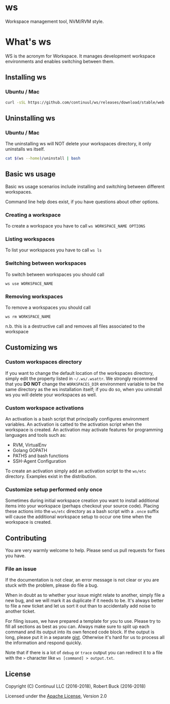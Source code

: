 # ws

Workspace management tool, NVM/RVM style.

# What's ws

WS is the acronym for Workspace. It manages development workspace environments
and enables switching between them.

## Installing ws

### Ubuntu / Mac

```bash
curl -sSL https://github.com/continuul/ws/releases/download/stable/web.install.bash | bash
```

## Uninstalling ws

### Ubuntu / Mac

The uninstalling ws will NOT delete your workspaces directory, it only uninstalls
ws itself.

```bash
cat $(ws --home)/uninstall | bash
```

## Basic ws usage

Basic ws usage scenarios include installing and switching between different workspaces.

Command line help does exist, if you have questions about other options.

### Creating a workspace

To create a workspace you have to call `ws WORKSPACE_NAME OPTIONS`

### Listing workspaces

To list your workspaces you have to call `ws ls`

### Switching between workspaces

To switch between workspaces you should call

`ws use WORKSPACE_NAME`

### Removing workspaces

To remove a workspaces you should call

`ws rm WORKSPACE_NAME`

n.b. this is a destructive call and removes all files associated to the workspace

## Customizing ws

### Custom workspaces directory

If you want to change the default location of the workspaces directory, simply
edit the property listed in `~/.ws/.wsattr`. We strongly recommend that you **DO
NOT** change the `WORKSPACES_DIR` environment variable to be the same directory as
the ws installation itself; if you do so, when you uninstall ws you will delete
your workspaces as well.

### Custom workspace activations

An activation is a bash script that principally configures environment variables.
An activation is catted to the activation script when the workspace is created.
An activation may activate features for programming languages and tools such as:

- RVM, VirtualEnv
- Golang GOPATH
- PATHS and bash functions
- SSH-Agent Configuration

To create an activation simply add an activation script to the `ws/etc` directory.
Examples exist in the distribution.

### Customize setup performed only once

Sometimes during initial workspace creation you want to install additional items
into your workspace (perhaps checkout your source code). Placing these actions
into the `ws/etc` directory as a bash script with a `.once` suffix will cause
the additional workspace setup to occur one time when the workspace is created.

## Contributing

You are very warmly welcome to help. Please send us pull requests for fixes you have.

### File an issue

If the documentation is not clear, an error message is not clear or you are stuck
with the problem, please do file a bug.

When in doubt as to whether your issue might relate to another, simply file a new
bug, and we will mark it as duplicate if it needs to be.  It's always better to
file a new ticket and let us sort it out than to accidentally add noise to another
ticket.

For filing issues, we have prepared a template for you to use. Please try to fill
all sections as best as you can. Always make sure to split up each command and its
output into its own fenced code block. If the output is long, please put it in a
separate [gist](https://gist.github.com). Otherwise it's hard for us to process
all the information and respond quickly.

Note that if there is a lot of `debug` or `trace` output you can redirect it to
a file with the `>` character like `ws [command] > output.txt`.

## License

Copyright (C) Continuul LLC (2016-2018), Robert Buck (2016-2018)

Licensed under the [Apache License](LICENSE), Version 2.0
